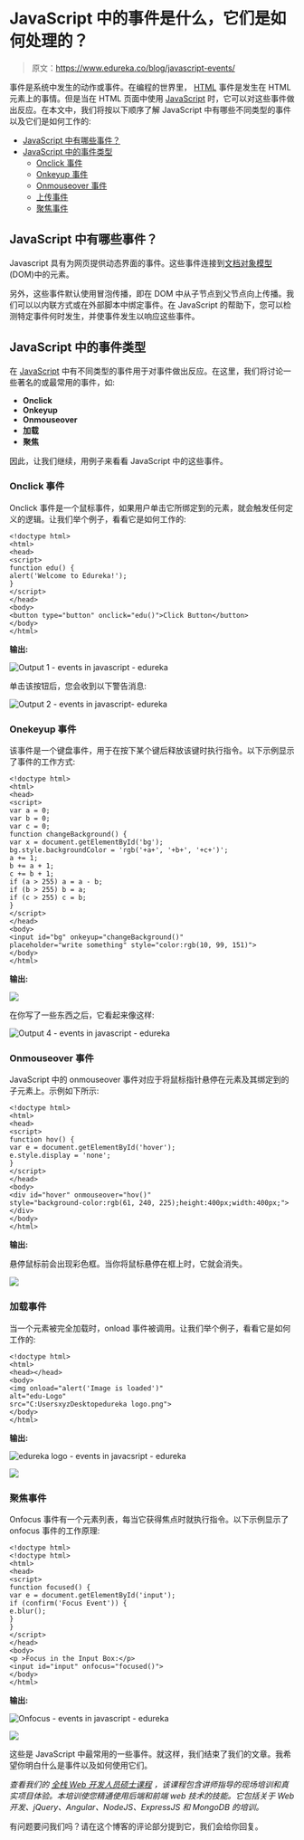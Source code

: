 # JavaScript 中的事件是什么，它们是如何处理的？

> 原文：<https://www.edureka.co/blog/javascript-events/>

事件是系统中发生的动作或事件。在编程的世界里， [HTML](https://www.edureka.co/blog/what-is-html/) 事件是发生在 HTML 元素上的事情。但是当在 HTML 页面中使用 [JavaScript](https://www.edureka.co/blog/javascript-tutorial/) 时，它可以对这些事件做出反应。在本文中，我们将按以下顺序了解 JavaScript 中有哪些不同类型的事件以及它们是如何工作的:

*   [JavaScript 中有哪些事件？](#what)
*   [JavaScript 中的事件类型](#types)
    *   [Onclick 事件](#onclick)
    *   [Onkeyup 事件](#onkey)
    *   [Onmouseover 事件](#mouse)
    *   [上传事件](#load)
    *   [聚焦事件](#focus)

## **JavaScript 中有哪些事件？**

Javascript 具有为网页提供动态界面的事件。这些事件连接到[文档对象模型](https://www.edureka.co/blog/html-dom) (DOM)中的元素。

另外，这些事件默认使用冒泡传播，即在 DOM 中从子节点到父节点向上传播。我们可以以内联方式或在外部脚本中绑定事件。在 JavaScript 的帮助下，您可以检测特定事件何时发生，并使事件发生以响应这些事件。

## **JavaScript 中的事件类型**

在 [JavaScript](https://www.edureka.co/blog/what-is-javascript/) 中有不同类型的事件用于对事件做出反应。在这里，我们将讨论一些著名的或最常用的事件，如:

*   **Onclick**
*   **Onkeyup**
*   **Onmouseover**
*   **加载**
*   **聚焦**

因此，让我们继续，用例子来看看 JavaScript 中的这些事件。

### **Onclick 事件**

Onclick 事件是一个鼠标事件，如果用户单击它所绑定到的元素，就会触发任何定义的逻辑。让我们举个例子，看看它是如何工作的:

```
<!doctype html>
<html>
<head>
<script>
function edu() {
alert('Welcome to Edureka!');
}
</script>
</head>
<body>
<button type="button" onclick="edu()">Click Button</button>
</body>
</html>
```

**输出:**

![Output 1 - events in javascript - edureka](img/513d52ab1d273779f3793ddc3e10b601.png)

单击该按钮后，您会收到以下警告消息:

![Output 2 - events in javascript- edureka](img/5c9dad6949c7c953567a3b91fac71a47.png)

### **Onekeyup 事件**

该事件是一个键盘事件，用于在按下某个键后释放该键时执行指令。以下示例显示了事件的工作方式:

```
<!doctype html>
<html>
<head>
<script>
var a = 0;
var b = 0;
var c = 0;
function changeBackground() {
var x = document.getElementById('bg');
bg.style.backgroundColor = 'rgb('+a+', '+b+', '+c+')';
a += 1;
b += a + 1;
c += b + 1;
if (a > 255) a = a - b;
if (b > 255) b = a;
if (c > 255) c = b;
}
</script>
</head>
<body>
<input id="bg" onkeyup="changeBackground()"
placeholder="write something" style="color:rgb(10, 99, 151)">
</body>
</html>
```

**输出:**

![](img/13f1b80a54404557fb100b053ccde615.png)

在你写了一些东西之后，它看起来像这样:

![Output 4 - events in javascript - edureka](img/495a3847c796e5526e87289bcec13704.png)

### **Onmouseover 事件**

JavaScript 中的 onmouseover 事件对应于将鼠标指针悬停在元素及其绑定到的子元素上。示例如下所示:

```
<!doctype html>
<html>
<head>
<script>
function hov() {
var e = document.getElementById('hover');
e.style.display = 'none';
}
</script>
</head>
<body>
<div id="hover" onmouseover="hov()"
style="background-color:rgb(61, 240, 225);height:400px;width:400px;">
</div>
</body>
</html>
```

**输出:**

悬停鼠标前会出现彩色框。当你将鼠标悬停在框上时，它就会消失。

![](img/3aa601593cb756cd7e946156a1a2d88c.png)

### **加载事件**

当一个元素被完全加载时，onload 事件被调用。让我们举个例子，看看它是如何工作的:

```
<!doctype html>
<html>
<head></head>
<body>
<img onload="alert('Image is loaded')"
alt="edu-Logo"
src="C:UsersxyzDesktopedureka logo.png">
</body>
</html>
```

**输出:**

![edureka logo - events in javacsript - edureka](img/e3c63e76e94866cc08391db544698f95.png)

![](img/e267b86d3f4503532b3a1694c7fe48b6.png)

### **聚焦事件**

Onfocus 事件有一个元素列表，每当它获得焦点时就执行指令。以下示例显示了 onfocus 事件的工作原理:

```
<!doctype html>
<!doctype html>
<html>
<head>
<script>
function focused() {
var e = document.getElementById('input');
if (confirm('Focus Event')) {
e.blur();
}
}
</script>
</head>
<body>
<p >Focus in the Input Box:</p>
<input id="input" onfocus="focused()">
</body>
</html>
```

**输出:**

![Onfocus - events in javascript - edureka](img/f3c3b96d4340b783c0f31b8ac9c60a8c.png)

![](img/d4e564564a7386793f21c4b3b2843410.png)

这些是 JavaScript 中最常用的一些事件。就这样，我们结束了我们的文章。我希望你明白什么是事件以及如何使用它们。

*查看我们的  [全栈 Web 开发人员硕士课程](https://www.edureka.co/masters-program/full-stack-developer-training) ，该课程包含讲师指导的现场培训和真实项目体验。本培训使您精通使用后端和前端 web 技术的技能。它包括关于 Web 开发、jQuery、Angular、NodeJS、ExpressJS 和 MongoDB 的培训。*

有问题要问我们吗？请在这个博客的评论部分提到它，我们会给你回复。